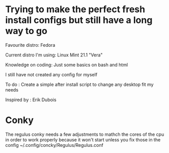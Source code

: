 # Trying to make the perfect fresh install configs but still have a long way to go


Favourite distro: Fedora


Current distro I'm using: Linux Mint 21.1 "Vera"


Knowledge on coding: Just some basics on bash and html

I still have not created any config for myself

To do :  Create a simple after install script to change any desktop fit my needs 

Inspired by : Erik Dubois

# Conky

The regulus conky needs a few adjustments to mathch the cores of the cpu in order to work properly because it won't start unless you fix those in the config ~/.config/concky/Regulus/Regulus.conf

<!---
Agi0m/Agi0m is a ✨ special ✨ repository because its `README.md` (this file) appears on your GitHub profile.
You can click the Preview link to take a look at your changes.
--->
